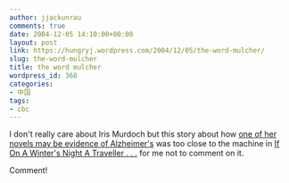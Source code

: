 ```yaml
---
author: jjackunrau
comments: true
date: 2004-12-05 14:10:00+00:00
layout: post
link: https://hungryj.wordpress.com/2004/12/05/the-word-mulcher/
slug: the-word-mulcher
title: the word mulcher
wordpress_id: 368
categories:
- 中国
tags:
- cbc
---
```


I don't really care about Iris Murdoch but this story about how [one of her novels may be evidence of Alzheimer's](http://www.cbc.ca/story/arts/national/2004/12/02/Arts/IrisMurdoch041202.html) was too close to the machine in [If On A Winter's Night A Traveller . . .](http://www.amazon.com/exec/obidos/tg/detail/-/0156439611/102-8650276-4656102?v=glance) for me not to comment on it.
  

  
Comment!
